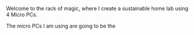 Welcome to the rack of magic, where I create a sustainable home lab using 4 Micro PCs. 

The micro PCs I am using are going to be the 